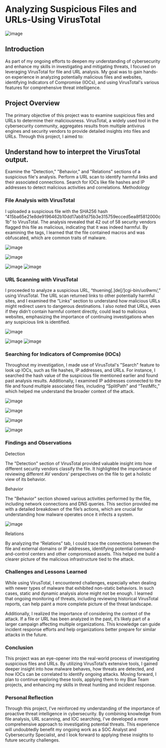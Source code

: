 # Analyzing Suspicious Files and URLs-Using VirusTotal


![image](https://github.com/user-attachments/assets/d030b99a-9f49-4dc0-a640-2d79aef14b6e)

## Introduction

As part of my ongoing efforts to deepen my understanding of cybersecurity and enhance my skills in investigating and mitigating threats, I focused on leveraging VirusTotal for file and URL analysis. My goal was to gain hands-on experience in analyzing potentially malicious files and websites, identifying Indicators of Compromise (IOCs), and using VirusTotal's various features for comprehensive threat intelligence.

## Project Overview

The primary objective of this project was to examine suspicious files and URLs to determine their maliciousness. VirusTotal, a widely used tool in the cybersecurity community, aggregates results from multiple antivirus engines and security vendors to provide detailed insights into files and URLs. Through this project, I aimed to:

## Understand how to interpret the VirusTotal output.

Examine the "Detection," "Behavior," and "Relations" sections of a suspicious file's analysis.
Perform a URL scan to identify harmful links and their associated connections.
Search for IOCs like file hashes and IP addresses to detect malicious activities and correlations.
Methodology

### File Analysis with VirusTotal
I uploaded a suspicious file with the SHA256 hash “415ba65e21e8de9196462b10dd17ab81d75b3e315759ecced5ea8f5812000c1b” to VirusTotal. The analysis revealed that 42 out of 58 security vendors flagged this file as malicious, indicating that it was indeed harmful. By examining the tags, I learned that the file contained macros and was obfuscated, which are common traits of malware.

![image](https://ld-images-2.s3.us-east-2.amazonaws.com/VirusTotal+for+SOC+Analysts/images/image.png)

![image](https://ld-images-2.s3.us-east-2.amazonaws.com/VirusTotal+for+SOC+Analysts/images/image-1-1024x539.png)

![image](https://ld-images-2.s3.us-east-2.amazonaws.com/VirusTotal+for+SOC+Analysts/images/image-4-1024x378.png)
![image](https://ld-images-2.s3.us-east-2.amazonaws.com/VirusTotal+for+SOC+Analysts/images/image-5-1024x273.png)

### URL Scanning with VirusTotal

I proceeded to analyze a suspicious URL, “thuening[.]de[/]cgi-bin/uo9wm/,” using VirusTotal. The URL scan returned links to other potentially harmful sites, and I examined the “Links” section to understand how malicious URLs might redirect users to dangerous destinations. I also noted that URLs, even if they didn’t contain harmful content directly, could lead to malicious websites, emphasizing the importance of continuing investigations when any suspicious link is identified.

![image](https://ld-images-2.s3.us-east-2.amazonaws.com/VirusTotal+for+SOC+Analysts/images/image-10.png)

![image](https://ld-images-2.s3.us-east-2.amazonaws.com/VirusTotal+for+SOC+Analysts/images/image-11-1024x594.png)
![image](https://ld-images-2.s3.us-east-2.amazonaws.com/VirusTotal+for+SOC+Analysts/images/image-12.png)

### Searching for Indicators of Compromise (IOCs)

Throughout my investigation, I made use of VirusTotal's "Search" feature to look up IOCs, such as file hashes, IP addresses, and URLs. For instance, I searched the hash value of the suspicious file mentioned earlier and found past analysis results. Additionally, I examined IP addresses connected to the file and found multiple associated files, including “SplitPath” and “TestMfc,” which helped me understand the broader context of the attack.

![image](https://ld-images-2.s3.us-east-2.amazonaws.com/VirusTotal+for+SOC+Analysts/images/image-14.png)

![image](https://ld-images-2.s3.us-east-2.amazonaws.com/VirusTotal+for+SOC+Analysts/images/image-15-1024x406.png)

![image](https://ld-images-2.s3.us-east-2.amazonaws.com/VirusTotal+for+SOC+Analysts/images/image-16-1024x531.png)

![image](https://github.com/user-attachments/assets/bb54b644-9aae-4db1-bcd0-8f707023c56a)

### Findings and Observations

Detection

The "Detection" section of VirusTotal provided valuable insight into how different security vendors classify the file. It highlighted the importance of reviewing different AV vendors' perspectives on the file to get a holistic view of its behavior.

Behavior

The "Behavior" section showed various activities performed by the file, including network connections and DNS queries. This section provided me with a detailed breakdown of the file’s actions, which are crucial for understanding how malware operates once it infects a system.

![image](https://ld-images-2.s3.us-east-2.amazonaws.com/VirusTotal+for+SOC+Analysts/images/image-20-1024x334.png)

Relations

By analyzing the “Relations” tab, I could trace the connections between the file and external domains or IP addresses, identifying potential command-and-control centers and other compromised assets. This helped me build a clearer picture of the malicious infrastructure tied to the attack.

### Challenges and Lessons Learned

While using VirusTotal, I encountered challenges, especially when dealing with newer types of malware that exhibited non-static behaviors. In such cases, static and dynamic analysis alone might not be enough. I learned that ongoing monitoring of threats, including reviewing historical VirusTotal reports, can help paint a more complete picture of the threat landscape.

Additionally, I realized the importance of considering the context of the attack. If a file or URL has been analyzed in the past, it’s likely part of a larger campaign affecting multiple organizations. This knowledge can guide incident response efforts and help organizations better prepare for similar attacks in the future.

### Conclusion

This project was an eye-opener into the real-world process of investigating suspicious files and URLs. By utilizing VirusTotal’s extensive tools, I gained deeper insight into how malware behaves, how threats are detected, and how IOCs can be correlated to identify ongoing attacks. Moving forward, I plan to continue exploring these tools, applying them to my Blue Team projects, and enhancing my skills in threat hunting and incident response.

### Personal Reflection

Through this project, I’ve reinforced my understanding of the importance of proactive threat intelligence in cybersecurity. By combining knowledge from file analysis, URL scanning, and IOC searching, I’ve developed a more comprehensive approach to investigating potential threats. This experience will undoubtedly benefit my ongoing work as a SOC Analyst and Cybersecurity Specialist, and I look forward to applying these insights to future security challenges.


